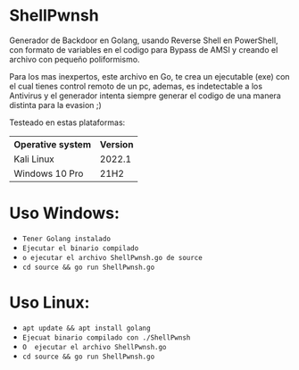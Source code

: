 # ShellPwnsh
Generador de Backdoor en Golang, usando Reverse Shell en PowerShell, con formato de variables en el codigo para Bypass de AMSI y creando el archivo con pequeño poliformismo.

Para los mas inexpertos, este archivo en Go, te crea un ejecutable (exe) con el cual tienes control remoto de un pc, ademas, es indetectable a los Antivirus y el generador intenta siempre generar el codigo de una manera distinta para la evasion ;)

Testeado en estas plataformas:

<table>
    <tr>
        <th>Operative system</th>
        <th> Version </th>
    </tr>
    <tr>
        <td>Kali Linux</td>
        <td> 2022.1</td>
    </tr>
    <tr>
        <td>Windows 10 Pro</td>
        <td> 21H2</td>
    </tr>
</table>

# Uso Windows:
* `Tener Golang instalado`
* `Ejecutar el binario compilado`
* `o ejecutar el archivo ShellPwnsh.go de source`
* `cd source && go run ShellPwnsh.go`

# Uso Linux:
* `apt update && apt install golang`
* `Ejecuat binario compilado con ./ShellPwnsh`
* `O  ejecutar el archivo ShellPwnsh.go` 
* `cd source && go run ShellPwnsh.go`





